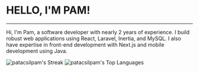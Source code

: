 <div>
  <h1 style="text-center">HELLO, I'M PAM!</h1><hr/>
  <p>Hi, I'm Pam, a software developer with nearly 2 years of experience. I build robust web applications using React, Laravel, Inertia, and MySQL. I also have expertise in front-end development with Next.js and mobile development using Java.</p>
</div>

![patacsilpam's Streak](https://github-readme-streak-stats.herokuapp.com/?user=patacsilpam&theme=tokyonight&hide_border=true)
![patacsilpam's Top Languages](https://github-readme-stats.vercel.app/api/top-langs/?username=patacsilpam&theme=tokyonight&show_icons=true&hide_border=true&layout=compact)
### 
<br/><br/>   
<!--<div id="badges">
  <div>
    <h3>Languages that I am learning:)</h3>
    <img src="https://github.com/devicons/devicon/blob/master/icons/java/java-original-wordmark.svg" title="Java" alt="Java" width="50" height="50"/>&nbsp;
     <img src="https://github.com/devicons/devicon/blob/master/icons/kotlin/kotlin-original.svg" title="Kotlin"  alt="Kotlin" width="50" height="50"/>&nbsp;
    <img src="https://github.com/devicons/devicon/blob/master/icons/javascript/javascript-original.svg" title="JavaScript" alt="JavaScript" width="50" height="50"/>&nbsp;
     <img src="https://github.com/devicons/devicon/blob/master/icons/typescript/typescript-original.svg" title="TypeScript"  alt="TypeScript" width="50" height="50"/>&nbsp;
    <img src="https://github.com/devicons/devicon/blob/master/icons/php/php-original.svg" title="PHP"  alt="PHP" width="50" height="50"/>&nbsp;
</div>
</div>
<br>-->





<!--
**patacsilpam/patacsilpam** is a ✨ _special_ ✨ repository because its `README.md` (this file) appears on your GitHub profile.

Here are some ideas to get you started:

- 🔭 I’m currently working on ...
- 🌱 I’m currently learning ...
- 👯 I’m looking to collaborate on ...
- 🤔 I’m looking for help with ...
- 💬 Ask me about ...
- 📫 How to reach me: ...
- 😄 Pronouns: ...
- ⚡ Fun fact: ...
-->
